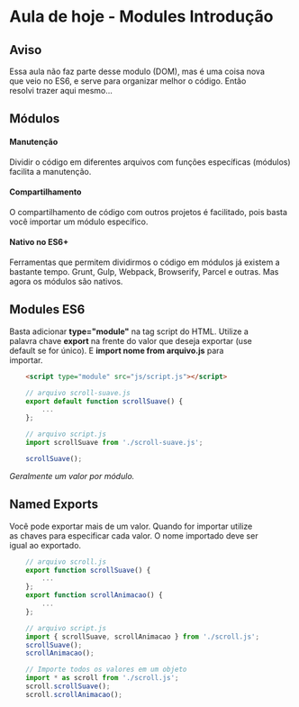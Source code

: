 # Aula de hoje - Modules Introdução

## Aviso

Essa aula não faz parte desse modulo (DOM), mas é uma coisa nova <br>
que veio no ES6, e serve para organizar melhor o código. Então <br>
resolvi trazer aqui mesmo...

## Módulos

#### Manutenção

Dividir o código em diferentes arquivos com funções específicas (módulos) <br>
facilita a manutenção.

#### Compartilhamento

O compartilhamento de código com outros projetos é facilitado, pois basta <br>
você importar um módulo específico.

#### Nativo no ES6+

Ferramentas que permitem dividirmos o código em módulos já existem a <br>
bastante tempo. Grunt, Gulp, Webpack, Browserify, Parcel e outras. Mas <br>
agora os módulos são nativos.

## Modules ES6

Basta adicionar **type="module"** na tag script do HTML. Utilize a <br>
palavra chave **export** na frente do valor que deseja exportar (use <br>
default se for único). E **import nome from arquivo.js** para <br>
importar.

```html
    <script type="module" src="js/script.js"></script>
```

```js
    // arquivo scroll-suave.js
    export default function scrollSuave() {
        ...
    };
```

```js
    // arquivo script.js
    import scrollSuave from './scroll-suave.js';

    scrollSuave();
```

*Geralmente um valor por módulo.*

## Named Exports

Você pode exportar mais de um valor. Quando for importar utilize <br>
as chaves para especificar cada valor. O nome importado deve ser <br>
igual ao exportado.

```js
    // arquivo scroll.js
    export function scrollSuave() {
        ...
    };
    export function scrollAnimacao() {
        ...
    };
```

```js
    // arquivo script.js
    import { scrollSuave, scrollAnimacao } from './scroll.js';
    scrollSuave();
    scrollAnimacao();
```

```js
    // Importe todos os valores em um objeto
    import * as scroll from './scroll.js';
    scroll.scrollSuave();
    scroll.scrollAnimacao();
```